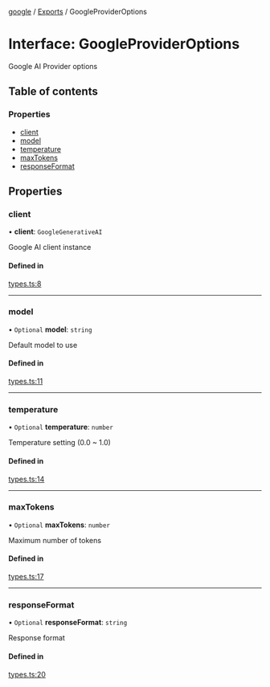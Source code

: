 <!-- 
 ⚠️  AUTO-GENERATED FILE - DO NOT EDIT MANUALLY
 This file is automatically generated by scripts/docs-generator.js
 To make changes, edit the source TypeScript files or update the generator script
-->

[google](../../) / [Exports](../modules) / GoogleProviderOptions

# Interface: GoogleProviderOptions

Google AI Provider options

## Table of contents

### Properties

- [client](GoogleProviderOptions#client)
- [model](GoogleProviderOptions#model)
- [temperature](GoogleProviderOptions#temperature)
- [maxTokens](GoogleProviderOptions#maxtokens)
- [responseFormat](GoogleProviderOptions#responseformat)

## Properties

### client

• **client**: `GoogleGenerativeAI`

Google AI client instance

#### Defined in

[types.ts:8](https://github.com/woojubb/robota/blob/e6131eaf5aa8ad4c0727d0e3d64ac06416590fdf/packages/google/src/types.ts#L8)

___

### model

• `Optional` **model**: `string`

Default model to use

#### Defined in

[types.ts:11](https://github.com/woojubb/robota/blob/e6131eaf5aa8ad4c0727d0e3d64ac06416590fdf/packages/google/src/types.ts#L11)

___

### temperature

• `Optional` **temperature**: `number`

Temperature setting (0.0 ~ 1.0)

#### Defined in

[types.ts:14](https://github.com/woojubb/robota/blob/e6131eaf5aa8ad4c0727d0e3d64ac06416590fdf/packages/google/src/types.ts#L14)

___

### maxTokens

• `Optional` **maxTokens**: `number`

Maximum number of tokens

#### Defined in

[types.ts:17](https://github.com/woojubb/robota/blob/e6131eaf5aa8ad4c0727d0e3d64ac06416590fdf/packages/google/src/types.ts#L17)

___

### responseFormat

• `Optional` **responseFormat**: `string`

Response format

#### Defined in

[types.ts:20](https://github.com/woojubb/robota/blob/e6131eaf5aa8ad4c0727d0e3d64ac06416590fdf/packages/google/src/types.ts#L20)
